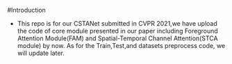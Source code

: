 #Introduction
+ This repo is for our CSTANet submitted in CVPR 2021,we have upload the code of core module presented in our paper including Foreground Attention Module(FAM) and Spatial-Temporal Channel Attention(STCA module) by now.
As for the Train,Test,and datasets preprocess code, we will update later.

